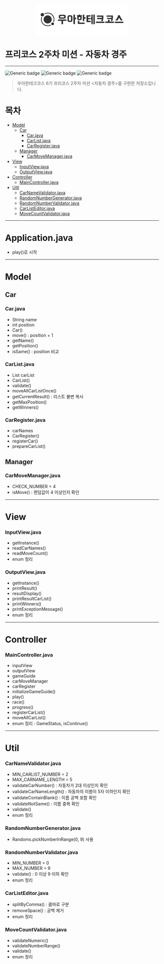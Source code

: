 <p align="center">
  <img src="./img/우테코.png" alt="우아한테크코스" width=300px">
</p>

# 프리코스 2주차 미션 - 자동차 경주

---
![Generic badge](https://img.shields.io/badge/precourse-week2-green.svg)
![Generic badge](https://img.shields.io/badge/test-1_passed-blue.svg)
![Generic badge](https://img.shields.io/badge/version-1.0.1-brightgreen.svg)

> 우아한테크코스 6기 프리코스 2주차 미션 <자동차 경주>를 구현한 저장소입니다.


# 목차
- [Model](Model)
  - [Car](Car)
    - [Car.java](Car.java)
    - [CarList.java](CarList.java)
    - [CarRegister.java](CarRegister.java)
  - [Manager](Manager)
    - [CarMoveManager.java](CarMoveManager.java)
- [View](view)
  - [InputView.java](InputView.java)
  - [OutputView.java](OutputView.java)
- [Controller](Controller)
  - [MainController.java](MainController.java)
- [Uitl](Util)
  - [CarNameValidator.java](CarNameValidator.java)
  - [RandomNumberGenerator.java](RandomNumberGenerator.java)
  - [RandomNumberValidator.java](RandomNumberValidator.java)
  - [CarListEditor.java](CarListEditor.java)
  - [MoveCountValidator.java](MoveCountValidator.java)

---
# Application.java
- play()로 시작


---
# Model
## Car
### Car.java
- String name
- int position
- Car()
- move() : position + 1
- getName()
- getPosition()
- isSame() : position 비교


### CarList.java
- List<Car> carList
- CarList()
- validate()
- moveAllCarListOnce()
- getCurrentResult() : 리스트 불변 복사
- getMaxPosition()
- getWinners()


### CarRegister.java
- carNames
- CarRegister()
- registerCar()
- prepareCarList()


## Manager
### CarMoveManager.java
- CHECK_NUMBER = 4
- isMove() : 랜덤값이 4 이상인지 확인


---
# View
### InputView.java
- getInstance()
- readCarNames()
- readMoveCount()
- enum 정리


### OutputView.java
- getInstance()
- printResult()
- resultDisplay()
- printResultCarList()
- printWinners()
- printExceptionMessage()
- enum 정리


---
# Controller
### MainController.java
- inputView
- outputView
- gameGuide
- carMoveManager
- carRegister
- initializeGameGuide()
- play()
- race()
- progress()
- registerCarList()
- moveAllCarList()
- enum 정리 : GameStatus, isContinue()


---
# Util
### CarNameValidator.java
- MIN_CARLIST_NUMBER = 2
- MAX_CARNAME_LENGTH = 5
- validateCarNumber() : 자동차가 2대 이상인지 확인
- validateCarNameLength() : 자동차의 이름이 5자 이하인지 확인
- validateContainBlank() : 이름 공백 포함 확인
- validateNotSame() : 이름 중복 확인
- validate()
- enum 정리


### RandomNumberGenerator.java
- Randoms.pickNumberInRange(0, 9) 사용


### RandomNumberValidator.java
- MIN_NUMBER = 0
- MAX_NUMBER = 9
- validate() : 0 이상 9 이하 확인
- enum 정리


### CarListEditor.java
- splitByComma() : 콤마로 구분
- removeSpace() : 공백 제거
- enum 정리


### MoveCountValidator.java
- validateNumeric()
- validateNumberRange()
- validate()
- enum 정리
